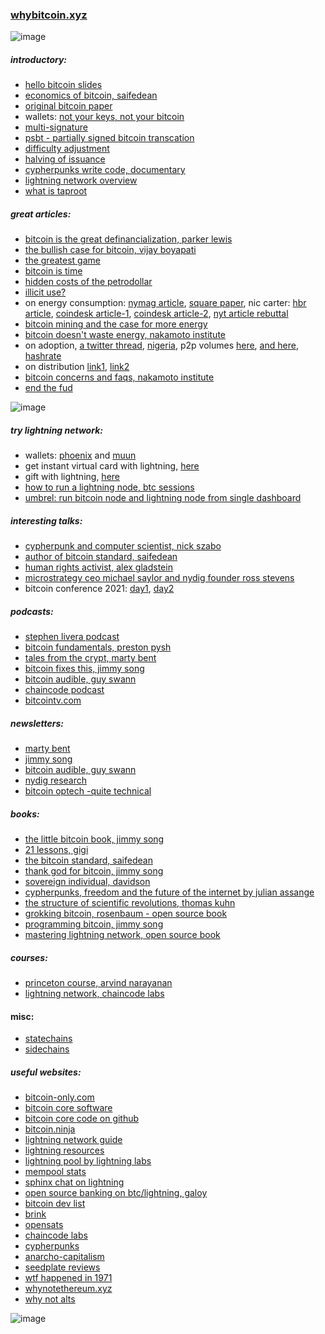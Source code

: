 ### [whybitcoin.xyz](http://whybitcoin.xyz)


![image](https://user-images.githubusercontent.com/43543054/120952636-6f478500-c719-11eb-9563-e77e0eb9a3f5.png)

##### introductory:
* [hello bitcoin slides](https://www.hellobitco.in/)
* [economics of bitcoin, saifedean](https://www.youtube.com/watch?v=1WBrdLQhUrg)
* [original bitcoin paper](https://nakamotoinstitute.org/bitcoin/)
* wallets: [not your keys, not your bitcoin](https://www.swanbitcoin.com/bitcoin-wallets-not-your-keys-not-your-bitcoin/)
* [multi-signature](https://en.bitcoin.it/wiki/Multisignature)
* [psbt - partially signed bitcoin transcation](https://river.com/learn/terms/p/partially-signed-bitcoin-transaction-psbt/)
* [difficulty adjustment](https://learnmeabitcoin.com/beginners/difficulty)
* [halving of issuance](https://www.investopedia.com/bitcoin-halving-4843769)
* [cypherpunks write code, documentary](https://www.youtube.com/playlist?list=PLBuns9Evn1w-T2RwqMhUnTZbTTe-M-g42)
* [lightning network overview](https://dev.lightning.community/overview/)
* [what is taproot](https://river.com/learn/what-is-taproot/)


##### great articles:
* [bitcoin is the great definancialization, parker lewis](https://nakamotoinstitute.org/mempool/bitcoin-is-the-great-definancialization/)
* [the bullish case for bitcoin, vijay boyapati](https://vijayboyapati.medium.com/the-bullish-case-for-bitcoin-6ecc8bdecc1)
* [the greatest game](https://medium.com/the-bitcoin-times/the-greatest-game-b787ac3242b2)
* [bitcoin is time](https://dergigi.com/2021/01/14/bitcoin-is-time/)
* [hidden costs of the petrodollar](https://bitcoinmagazine.com/culture/the-hidden-costs-of-the-petrodollar)
* [illicit use?](https://www.forbes.com/sites/stevenehrlich/2021/04/13/janet-yellen-bitcoin-and-crypto-fearmongers-get-pushback-from-former-cia-director/?sh=5bc4cfc09bb7)
* on energy consumption:  [nymag article](https://nymag.com/intelligencer/2021/05/jack-dorsey-says-bitcoin-is-climate-friendly-is-he-right.html), [square paper](https://t.co/UmayxNtCFJ?amp=1), nic carter: [hbr article](https://hbr.org/2021/05/how-much-energy-does-bitcoin-actually-consume), [coindesk article-1](https://www.coindesk.com/the-last-word-on-bitcoins-energy-consumption?amp=1), [coindesk article-2](https://www.coindesk.com/frustrating-maddening-all-consuming-bitcoin-energy-debate), [nyt article rebuttal](https://medium.com/@nic__carter/on-bitcoin-the-gray-lady-embraces-climate-lysenkoism-a2d31e465ec0)
* [bitcoin mining and the case for more energy](https://bitcoinandenergy.medium.com/bitcoin-mining-and-the-case-for-more-energy-90094ce25fac)
* [bitcoin doesn't waste energy, nakamoto institute](https://nakamotoinstitute.org/mempool/bitcoin-does-not-waste-energy/)
* on adoption, [a twitter thread](https://twitter.com/skwp/status/1335627976105467906), [nigeria](https://qz.com/africa/1947769/nigeria-is-the-second-largest-bitcoin-market-after-the-us/), p2p volumes [here](https://coin.dance/volume/paxful), [and here](https://www.usefultulips.org/), [hashrate](https://www.blockchain.com/charts/hash-rate)
* on distribution [link1](https://twitter.com/LynAldenContact/status/1329547034886627329), [link2](https://coinmetrics.io/measuring-bitcoins-decentralization/)
* [bitcoin concerns and faqs, nakamoto institute](https://nakamotoinstitute.org/mempool/)
* [end the fud](https://endthefud.org/)


![image](https://user-images.githubusercontent.com/43543054/119076124-07c2d300-b9c0-11eb-8a42-6d25798dc399.png)

##### try lightning network:
* wallets: [phoenix](https://phoenix.acinq.co/) and [muun](https://muun.com/)
* get instant virtual card with lightning, [here](https://paywithmoon.com/)
* gift with lightning, [here](https://lightning.gifts/)
* [how to run a lightning node, btc sessions](https://www.youtube.com/watch?v=KItleddMYFU)
* [umbrel: run bitcoin node and lightning node from single dashboard](https://getumbrel.com/)



##### interesting talks:
* [cypherpunk and computer scientist, nick szabo](https://www.whatbitcoindid.com/nick-szabo)
* [author of bitcoin standard, saifedean](https://www.whatbitcoindid.com/podcast/saifedean-ammous-on-understanding-bitcoin-economics)
* [human rights activist, alex gladstein](https://www.whatbitcoindid.com/podcast/alex-gladstein-on-why-bitcoin-and-decentralised-technology-matters-for-freedom)
* [microstrategy ceo michael saylor and nydig founder ross stevens](https://www.microstrategy.com/en/bitcoin/videos/bitcoin-macro-strategy)
* bitcoin conference 2021: [day1](https://www.youtube.com/watch?v=Zp43Ktm3wos), [day2](https://www.youtube.com/watch?v=VVDNEnRAZU4)



##### podcasts:
* [stephen livera podcast](https://stephanlivera.com/)
* [bitcoin fundamentals, preston pysh](https://www.theinvestorspodcast.com/bitcoin-fundamentals/)
* [tales from the crypt, marty bent](https://tftc.io/podcasts/)
* [bitcoin fixes this, jimmy song](https://podcasts.apple.com/us/podcast/bitcoin-fixes-this/id1523910866)
* [bitcoin audible, guy swann](https://anchor.fm/thecryptoconomy)
* [chaincode podcast](https://podcast.chaincode.com/)
* [bitcointv.com](https://bitcointv.com/videos/overview)



##### newsletters:
* [marty bent](https://tftc.io/martys-bent/#)
* [jimmy song](https://jimmysong.substack.com/)
* [bitcoin audible, guy swann](https://anchor.fm/thecryptoconomy)
* [nydig research](https://nydig.com/research-subscription/)
* [bitcoin optech -quite technical](https://bitcoinops.org/)


##### books:
* [the little bitcoin book, jimmy song](https://www.amazon.com/Little-Bitcoin-Book-Matters-Finances/dp/1641990503/ref=sr_1_5?dchild=1&keywords=little+bitcoin+book&qid=1614972992&sr=8-5)
* [21 lessons, gigi](https://www.amazon.com/gp/product/1697526349/ref=as_li_tl?ie=UTF8&camp=1789&creative=9325&creativeASIN=1697526349&linkCode=as2&tag=dergigi-20&linkId=b17de885d1dfaf3cec52479f69374fbb#customerReviews)
* [the bitcoin standard, saifedean](https://www.amazon.com/Bitcoin-Standard-Decentralized-Alternative-Central/dp/1119473861/ref=sr_1_1?dchild=1&keywords=saifedean&qid=1606007632&sr=8-1)
* [thank god for bitcoin, jimmy song](https://www.amazon.com/Thank-God-Bitcoin-Corruption-Redemption/dp/1641991216/ref=sr_1_1?dchild=1&keywords=thank+god+for+bitcoin&qid=1614976491&sr=8-1)
* [sovereign individual, davidson](https://www.amazon.com/Sovereign-Individual-Mastering-Transition-Information/dp/0684832720/ref=sr_1_2?crid=2TVFFKXB4U7IC&dchild=1&keywords=sovereign+individual&qid=1606007663&sprefix=sovereign+indiv%2Caps%2C370&sr=8-2)
* [cypherpunks, freedom and the future of the internet by julian assange](https://www.amazon.com/Cypherpunks-Freedom-Internet-Julian-Assange/dp/1944869085/ref=tmm_pap_swatch_0?_encoding=UTF8&qid=1623004507&sr=8-3)
* [the structure of scientific revolutions, thomas kuhn](https://www.amazon.com/Structure-Scientific-Revolutions-Thomas-Kuhn/dp/0226458083)
* [grokking bitcoin, rosenbaum - open source book](https://www.manning.com/books/grokking-bitcoin#toc)
* [programming bitcoin, jimmy song](https://www.amazon.com/Programming-Bitcoin-Learn-Program-Scratch/dp/1492031496/ref=sr_1_2?dchild=1&keywords=programming+bitcoin&qid=1614973002&sr=8-2)
* [mastering lightning network, open source book](https://github.com/lnbook/lnbook)


##### courses:
* [princeton course, arvind narayanan](https://www.coursera.org/learn/cryptocurrency)
* [lightning network, chaincode labs](https://github.com/chaincodelabs/lightning-curriculum)


#### misc:
* [statechains](https://bitcoinmagazine.com/technical/statechains-sending-keys-not-coins-to-scale-bitcoin-off-chain)
* [sidechains](https://en.bitcoin.it/wiki/Sidechain)


##### useful websites:
* [bitcoin-only.com](https://bitcoin-only.com/)
* [bitcoin core software](https://bitcoin.org/en/bitcoin-core/)
* [bitcoin core code on github](https://github.com/bitcoin/bitcoin)
* [bitcoin.ninja](https://bitcoin.ninja/)
* [lightning network guide](https://ln.guide/)
* [lightning resources](https://github.com/bcongdon/awesome-lightning-network#implementations)
* [lightning pool by lightning labs](https://lightning.engineering/posts/2020-11-02-lightning-pool/)
* [mempool stats](https://mempool.space/)
* [sphinx chat on lightning](https://sphinx.chat/)
* [open source banking on btc/lightning, galoy](https://github.com/GaloyMoney)
* [bitcoin dev list](https://bitcoindevlist.com/)
* [brink](https://brink.dev/)
* [opensats](https://opensats.org/)
* [chaincode labs](https://chaincode.com/)
* [cypherpunks](https://en.wikipedia.org/wiki/Cypherpunk)
* [anarcho-capitalism](https://en.wikipedia.org/wiki/Anarcho-capitalism)
* [seedplate reviews](https://jlopp.github.io/metal-bitcoin-storage-reviews/)
* [wtf happened in 1971](https://wtfhappenedin1971.com/)
* [whynotethereum.xyz](http://whynotethereum.xyz)
* [why not alts](https://jimmysong.medium.com/on-altcoin-valuation-bf19a30ee0df)



![image](https://user-images.githubusercontent.com/43543054/119600413-feb57580-bdb4-11eb-87a3-b83bb1e187f6.png)
